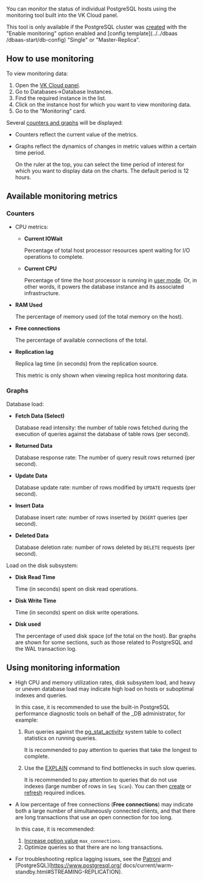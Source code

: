 You can monitor the status of individual PostgreSQL hosts using the monitoring tool built into the VK Cloud panel.

<warn>

This tool is only available if the PostgreSQL cluster was [created](../../dbaas/dbaas-start/create-postresql-mysql) with the "Enable monitoring" option enabled and [config template](../../dbaas /dbaas-start/db-config) "Single" or "Master-Replica".

</warn>

## How to use monitoring

To view monitoring data:

1. Open the [VK Cloud panel](https://mcs.mail.ru/app/).
1. Go to Databases→Database Instances.
1. Find the required instance in the list.
1. Click on the instance host for which you want to view monitoring data.
1. Go to the "Monitoring" card.

Several [counters and graphs](#dostupnye-metrici-monitoringa) will be displayed:

- Counters reflect the current value of the metrics.
- Graphs reflect the dynamics of changes in metric values ​​within a certain time period.

  On the ruler at the top, you can select the time period of interest for which you want to display data on the charts.
  The default period is 12 hours.

## Available monitoring metrics

### Counters

- CPU metrics:

  - **Current IOWait**

    Percentage of total host processor resources spent waiting for I/O operations to complete.

  - **Current CPU**

    Percentage of time the host processor is running in [user mode](https://www.ibm.com/docs/en/aix/7.1?topic=performance-using-time-command-measure-microprocessor-use). Or, in other words, it powers the database instance and its associated infrastructure.

- **RAM Used**

  The percentage of memory used (of the total memory on the host).

- **Free connections**

  The percentage of available connections of the total.

- **Replication lag**

  Replica lag time (in seconds) from the replication source.

  <info>

  This metric is only shown when viewing replica host monitoring data.

  </info>

### Graphs

Database load:

- **Fetch Data (Select)**

  Database read intensity: the number of table rows fetched during the execution of queries against the database of table rows (per second).

- **Returned Data**

  Database response rate: The number of query result rows returned (per second).

- **Update Data**

  Database update rate: number of rows modified by `UPDATE` requests (per second).

- **Insert Data**

  Database insert rate: number of rows inserted by `INSERT` queries (per second).

- **Deleted Data**

  Database deletion rate: number of rows deleted by `DELETE` requests (per second).

Load on the disk subsystem:

- **Disk Read Time**

  Time (in seconds) spent on disk read operations.

- **Disk Write Time**

  Time (in seconds) spent on disk write operations.

- **Disk used**

  The percentage of used disk space (of the total on the host).
  Bar graphs are shown for some sections, such as those related to PostgreSQL and the WAL transaction log.

## Using monitoring information

- High CPU and memory utilization rates, disk subsystem load, and heavy or uneven database load may indicate high load on hosts or suboptimal indexes and queries.

  In this case, it is recommended to use the built-in PostgreSQL performance diagnostic tools on behalf of the _DB administrator, for example:

  1. Run queries against the [pg_stat_activity](https://www.postgresql.org/docs/current/monitoring-stats.html#MONITORING-PG-STAT-ACTIVITY-VIEW) system table to collect statistics on running queries.

     It is recommended to pay attention to queries that take the longest to complete.

  1. Use the [EXPLAIN](https://www.postgresql.org/docs/current/sql-explain.html) command to find bottlenecks in such slow queries.

     It is recommended to pay attention to queries that do not use indexes (large number of rows in `Seq Scan`). You can then [create](https://www.postgresql.org/docs/current/sql-createindex.html) or [refresh](https://www.postgresql.org/docs/current/sql-reindex.html ) required indices.

- A low percentage of free connections (**Free connections**) may indicate both a large number of simultaneously connected clients, and that there are long transactions that use an open connection for too long.

  In this case, it is recommended:

  1. [Increase option value](../../dbaas/manage-db/db-flags-options) `max_connections`.
  1. Optimize queries so that there are no long transactions.

- For troubleshooting replica lagging issues, see the [Patroni](https://patroni.readthedocs.io/en/latest/replication_modes.html) and [PostgreSQL](https://www.postgresql.org/ docs/current/warm-standby.html#STREAMING-REPLICATION).
